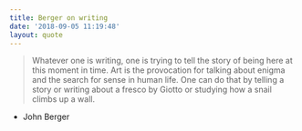 ```yaml
---
title: Berger on writing
date: '2018-09-05 11:19:48'
layout: quote
---
```

> Whatever one is writing, one is trying to tell the story of being here at this moment in time. Art is the provocation for talking about enigma and the search for sense in human life. One can do that by telling a story or writing about a fresco by Giotto or studying how a snail climbs up a wall.

- John Berger
